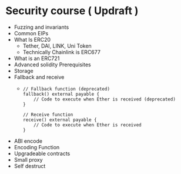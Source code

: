 # Security course ( Updraft )

- Fuzzing and invariants
- Common EIPs
- What Is ERC20
    - Tether, DAI, LINK, Uni Token
    - Technically Chainlink is ERC677
- What is an ERC721
- Advanced solidity Prerequisites
- Storage
- Fallback and receive
    -     // Fallback function (deprecated)
          fallback() external payable {
              // Code to execute when Ether is received (deprecated)
          }
      
          // Receive function
          receive() external payable {
              // Code to execute when Ether is received
          }
          
- ABI encode
- Encoding Function   
- Upgradeable contracts
- Small proxy
- Self destruct

     
